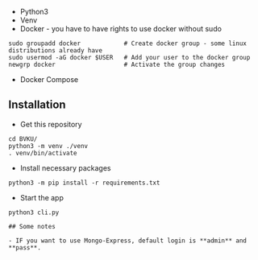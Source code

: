 - Python3 
- Venv
- Docker - you have to have rights to use docker without sudo <!--  https://docs.docker.com/engine/install/linux-postinstall -->
```
sudo groupadd docker            # Create docker group - some linux distributions already have
sudo usermod -aG docker $USER   # Add your user to the docker group 
newgrp docker                   # Activate the group changes
```
- Docker Compose


## Installation
- Get this repository
```
cd BVKU/
python3 -m venv ./venv
. venv/bin/activate
```
- Install necessary packages
```
python3 -m pip install -r requirements.txt
```
- Start the app
```
python3 cli.py

## Some notes

- IF you want to use Mongo-Express, default login is **admin** and **pass**.
